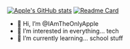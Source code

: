 [![Apple's GitHub stats](https://github-readme-stats.vercel.app/api?username=IAmTheOnlyApple&theme=radical)](https://github.com/IAmTheOnlyApple)
[![Readme Card](https://github-readme-stats.vercel.app/api/pin/?username=IAmTheOnlyApple&repo=iamtheonlyapple.github.io&theme=radical)](https://github.com/IAmTheOnlyApple/iamtheonlyapple.github.io)
- 👋 Hi, I’m @IAmTheOnlyApple
- 👀 I’m interested in everything... tech
- 🌱 I’m currently learning... school stuff
